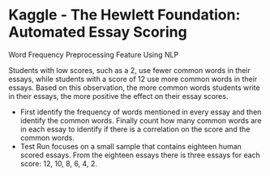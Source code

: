 # Kaggle - The Hewlett Foundation: Automated Essay Scoring
Word Frequency Preprocessing Feature Using NLP

Students with low scores, such as a 2, use fewer common words in their essays, while students with a score of 12 use more common words in their essays. Based on this observation, the more common words students write in their essays, the more positive the effect on their essay scores.
- First identify the frequency of words mentioned in every essay and then identify the common words. Finally count how many common words are in each essay to identify if there is a correlation on the score and the common words.
- Test Run focuses on a small sample that contains eighteen human scored essays. From the eighteen essays there is three essays for each score: 12, 10, 8, 6, 4, 2. 

